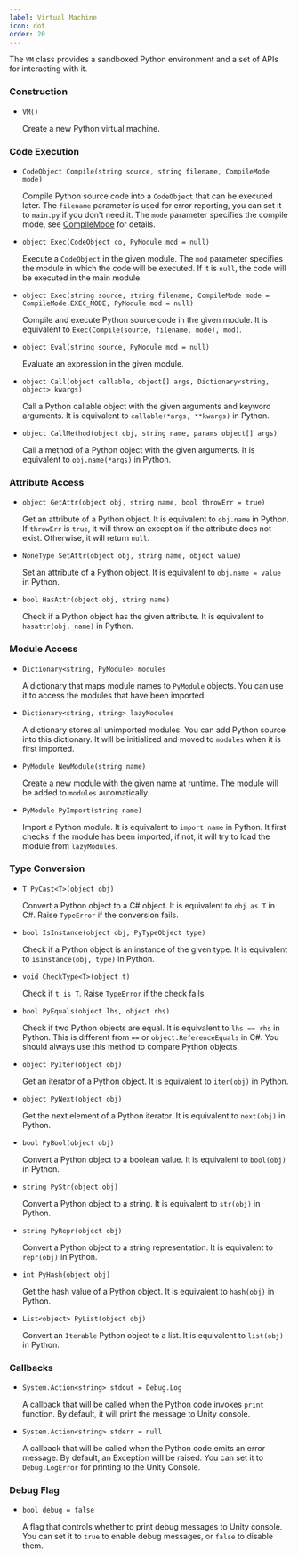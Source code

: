 ```yaml
---
label: Virtual Machine
icon: dot
order: 20
---
```


The `VM` class provides a sandboxed Python environment and a set of APIs for interacting with it.

### Construction

+ `VM()`

    Create a new Python virtual machine.

### Code Execution

+ `CodeObject Compile(string source, string filename, CompileMode mode)`

    Compile Python source code into a `CodeObject` that can be executed later.
    The `filename` parameter is used for error reporting, you can set it to `main.py` if you don't need it.
    The `mode` parameter specifies the compile mode, see [CompileMode](../quick-start/exec/#compile-mode) for details.

+ `object Exec(CodeObject co, PyModule mod = null)`

    Execute a `CodeObject` in the given module.
    The `mod` parameter specifies the module in which the code will be executed.
    If it is `null`, the code will be executed in the main module.

+ `object Exec(string source, string filename, CompileMode mode = CompileMode.EXEC_MODE, PyModule mod = null)`

    Compile and execute Python source code in the given module. It is equivalent to `Exec(Compile(source, filename, mode), mod)`.

+ `object Eval(string source, PyModule mod = null)`

    Evaluate an expression in the given module.

+ `object Call(object callable, object[] args, Dictionary<string, object> kwargs)`

    Call a Python callable object with the given arguments and keyword arguments. It is equivalent to `callable(*args, **kwargs)` in Python.

+ `object CallMethod(object obj, string name, params object[] args)`

    Call a method of a Python object with the given arguments. It is equivalent to `obj.name(*args)` in Python.


### Attribute Access

+ `object GetAttr(object obj, string name, bool throwErr = true)`

    Get an attribute of a Python object. It is equivalent to `obj.name` in Python.
    If `throwErr` is `true`, it will throw an exception if the attribute does not exist.
    Otherwise, it will return `null`.

+ `NoneType SetAttr(object obj, string name, object value)`

    Set an attribute of a Python object. It is equivalent to `obj.name = value` in Python.

+ `bool HasAttr(object obj, string name)`

    Check if a Python object has the given attribute. It is equivalent to `hasattr(obj, name)` in Python.

### Module Access

+ `Dictionary<string, PyModule> modules`

    A dictionary that maps module names to `PyModule` objects.
    You can use it to access the modules that have been imported.

+ `Dictionary<string, string> lazyModules`

    A dictionary stores all unimported modules. You can add Python source into this dictionary.
    It will be initialized and moved to `modules` when it is first imported.

+ `PyModule NewModule(string name)`

    Create a new module with the given name at runtime. The module will be added to `modules` automatically.

+ `PyModule PyImport(string name)`

    Import a Python module. It is equivalent to `import name` in Python. It first checks if the module has been imported, if not, it will try to load the module from `lazyModules`.


### Type Conversion

+ `T PyCast<T>(object obj)`

    Convert a Python object to a C# object. It is equivalent to `obj as T` in C#.
    Raise `TypeError` if the conversion fails.

+ `bool IsInstance(object obj, PyTypeObject type)`

    Check if a Python object is an instance of the given type. It is equivalent to `isinstance(obj, type)` in Python.

+ `void CheckType<T>(object t)`

    Check if `t is T`. Raise `TypeError` if the check fails.

+ `bool PyEquals(object lhs, object rhs)`

    Check if two Python objects are equal. It is equivalent to `lhs == rhs` in Python. This is different from `==` or `object.ReferenceEquals` in C#. You should always use this method to compare Python objects.

+ `object PyIter(object obj)`

    Get an iterator of a Python object. It is equivalent to `iter(obj)` in Python.

+ `object PyNext(object obj)`

    Get the next element of a Python iterator. It is equivalent to `next(obj)` in Python.

+ `bool PyBool(object obj)`

    Convert a Python object to a boolean value. It is equivalent to `bool(obj)` in Python.

+ `string PyStr(object obj)`

    Convert a Python object to a string. It is equivalent to `str(obj)` in Python.

+ `string PyRepr(object obj)`

    Convert a Python object to a string representation. It is equivalent to `repr(obj)` in Python.

+ `int PyHash(object obj)`

    Get the hash value of a Python object. It is equivalent to `hash(obj)` in Python.

+ `List<object> PyList(object obj)`

    Convert an `Iterable` Python object to a list. It is equivalent to `list(obj)` in Python.

### Callbacks

+ `System.Action<string> stdout = Debug.Log`

    A callback that will be called when the Python code invokes `print` function.
    By default, it will print the message to Unity console.

+ `System.Action<string> stderr = null`

    A callback that will be called when the Python code emits an error message.
    By default, an Exception will be raised.
    You can set it to `Debug.LogError` for printing to the Unity Console.

### Debug Flag

+ `bool debug = false`

    A flag that controls whether to print debug messages to Unity console.
    You can set it to `true` to enable debug messages, or `false` to disable them.